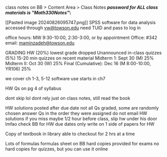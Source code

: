 class notes on BB > Content Area > Class Notes
***password for ALL class materials is "Math330Notes"***\


[[Pasted image 20240826095747.png]]
SPSS software for data analysis
	accessed through vw@towson.edu
		need TUID and pass to log in

office hours:
MW 9:30-10:00, 2:30-3:00, or by appointment
Office: #342
email: maminzadeh@towson.edu


GRADING
	HW (20%)
		lowest grade dropped
	Unannounced in-class quizzes (5%)
		15-20 min quizzes on recent material
	Midterm 1: Sept 30 (M) 25%
	Midterm II: Oct 30 (W)  25%
	Final (Cumulative): Dec 16 (M 8:00-10:00, YR106) 25%

we cover ch 1-3, 5-12
software use starts in ch7

HW Qs on pg 4 of syllabus

dont skip lol
dont rely just on class notes, still read the book

HW solutions posted after due date
not all Qs graded, some are randomly chosen
answer Qs in the order they were assigned
do not email HW solutions if you miss
maybe 1/2 hour before class, slip hw under his door lmfao
check BB for HW due dates
only write on 1 side of papers for HW

Copy of textbook in library able to checkout for 2 hrs at a time

Lots of formulas
formulas sheet on BB
hard copies provided for exams
no hard copies for quizzes, but you can use it online
